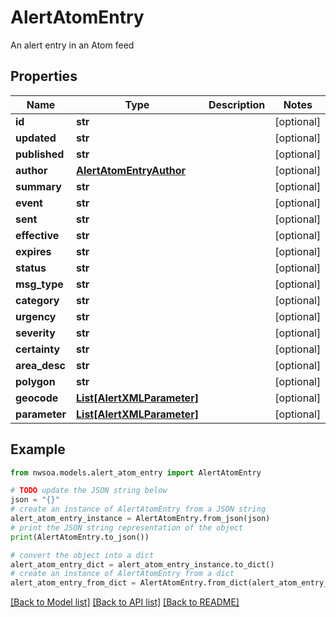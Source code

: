 # AlertAtomEntry

An alert entry in an Atom feed

## Properties

Name | Type | Description | Notes
------------ | ------------- | ------------- | -------------
**id** | **str** |  | [optional] 
**updated** | **str** |  | [optional] 
**published** | **str** |  | [optional] 
**author** | [**AlertAtomEntryAuthor**](AlertAtomEntryAuthor.md) |  | [optional] 
**summary** | **str** |  | [optional] 
**event** | **str** |  | [optional] 
**sent** | **str** |  | [optional] 
**effective** | **str** |  | [optional] 
**expires** | **str** |  | [optional] 
**status** | **str** |  | [optional] 
**msg_type** | **str** |  | [optional] 
**category** | **str** |  | [optional] 
**urgency** | **str** |  | [optional] 
**severity** | **str** |  | [optional] 
**certainty** | **str** |  | [optional] 
**area_desc** | **str** |  | [optional] 
**polygon** | **str** |  | [optional] 
**geocode** | [**List[AlertXMLParameter]**](AlertXMLParameter.md) |  | [optional] 
**parameter** | [**List[AlertXMLParameter]**](AlertXMLParameter.md) |  | [optional] 

## Example

```python
from nwsoa.models.alert_atom_entry import AlertAtomEntry

# TODO update the JSON string below
json = "{}"
# create an instance of AlertAtomEntry from a JSON string
alert_atom_entry_instance = AlertAtomEntry.from_json(json)
# print the JSON string representation of the object
print(AlertAtomEntry.to_json())

# convert the object into a dict
alert_atom_entry_dict = alert_atom_entry_instance.to_dict()
# create an instance of AlertAtomEntry from a dict
alert_atom_entry_from_dict = AlertAtomEntry.from_dict(alert_atom_entry_dict)
```
[[Back to Model list]](../README.md#documentation-for-models) [[Back to API list]](../README.md#documentation-for-api-endpoints) [[Back to README]](../README.md)


